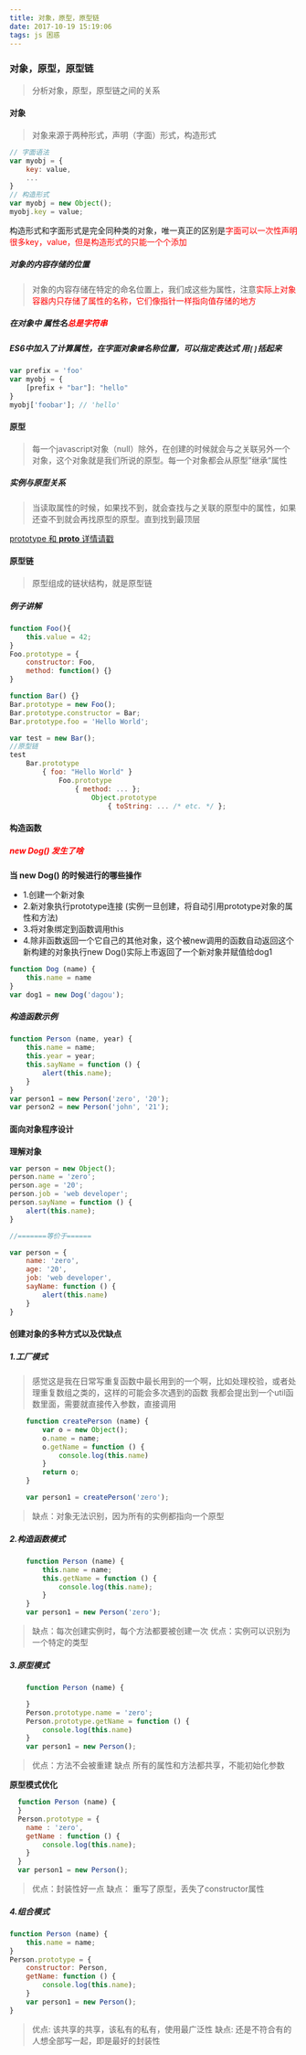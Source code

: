 ```yaml
---
title: 对象，原型，原型链
date: 2017-10-19 15:19:06
tags: js 困惑
---
```

### 对象，原型，原型链
> 分析对象，原型，原型链之间的关系

#### 对象
> 对象来源于两种形式，声明（字面）形式，构造形式

```javascript
// 字面语法
var myobj = {
    key: value,
    ...
}
// 构造形式
var myobj = new Object();
myobj.key = value;
```
构造形式和字面形式是完全同种类的对象，唯一真正的区别是<font color="red">字面可以一次性声明很多key，value，但是构造形式的只能一个个添加</font>
##### 对象的内容存储的位置
> 对象的内容存储在特定的命名位置上，我们成这些为属性，注意<font color="red">实际上对象容器内只存储了属性的名称，它们像指针一样指向值存储的地方</font>

##### 在对象中 属性名<font color="red">总是字符串</font>

##### ES6中加入了计算属性，在字面对象`键`名称位置，可以指定表达式 用`[]`括起来
```javascript
var prefix = 'foo'
var myobj = {
    [prefix + "bar"]: "hello"
}
myobj['foobar']; // 'hello'
```
#### 原型
> 每一个javascript对象（null）除外，在创建的时候就会与之关联另外一个对象，这个对象就是我们所说的原型。每一个对象都会从原型”继承“属性

##### 实例与原型关系
> 当读取属性的时候，如果找不到，就会查找与之关联的原型中的属性，如果还查不到就会再找原型的原型。直到找到最顶层

[prototype 和 __proto__ 详情请戳](/2018/03/29/difficult-prototype-proto/)

#### 原型链
> 原型组成的链状结构，就是原型链

##### 例子讲解
```javascript
function Foo(){
    this.value = 42;
}
Foo.prototype = {
    constructor: Foo,
    method: function() {}
}

function Bar() {}
Bar.prototype = new Foo();
Bar.prototype.constructor = Bar;
Bar.prototype.foo = 'Hello World';

var test = new Bar();
//原型链
test
    Bar.prototype
        { foo: "Hello World" }
            Foo.prototype
                { method: ... };
                    Object.prototype
                        { toString: ... /* etc. */ };
```

#### 构造函数
##### <font color="red">new Dog() 发生了啥</font>
**当 new Dog() 的时候进行的哪些操作**
* 1.创建一个新对象
* 2.新对象执行prototype连接 (实例一旦创建，将自动引用prototype对象的属性和方法)
* 3.将对象绑定到函数调用this
* 4.除非函数返回一个它自己的其他对象，这个被new调用的函数自动返回这个新构建的对象执行new Dog()实际上市返回了一个新对象并赋值给dog1

```javascript
function Dog (name) {
    this.name = name
}
var dog1 = new Dog('dagou');

```
##### 构造函数示例
```javascript
function Person (name, year) {
    this.name = name;
    this.year = year;
    this.sayName = function () {
        alert(this.name);
    }
}
var person1 = new Person('zero', '20');
var person2 = new Person('john', '21');
```
#### 面向对象程序设计

**理解对象**
```javascript
var person = new Object();
person.name = 'zero';
person.age = '20';
person.job = 'web developer';
person.sayName = function () {
    alert(this.name);
}

//=======等价于======

var person = {
    name: 'zero',
    age: '20',
    job: 'web developer',
    sayName: function () {
        alert(this.name)
    }
}
```

#### 创建对象的多种方式以及优缺点

##### 1.工厂模式

> 感觉这是我在日常写重复函数中最长用到的一个啊，比如处理校验，或者处理重复数组之类的，这样的可能会多次遇到的函数 我都会提出到一个util函数里面，需要就直接传入参数，直接调用

```javascript
    function createPerson (name) {
        var o = new Object();
        o.name = name;
        o.getName = function () {
            console.log(this.name)
        }
        return o;
    }

    var person1 = createPerson('zero');
```
> 缺点：对象无法识别，因为所有的实例都指向一个原型

##### 2.构造函数模式
```javascript
    function Person (name) {
        this.name = name;
        this.getName = function () {
            console.log(this.name);
        }
    }
    var person1 = new Person('zero');
```
> 缺点：每次创建实例时，每个方法都要被创建一次
  优点：实例可以识别为一个特定的类型

##### 3.原型模式
```javascript
    function Person (name) {

    }
    Person.prototype.name = 'zero';
    Person.prototype.getName = function () {
        console.log(this.name)
    }
    var person1 = new Person();
```
> 优点：方法不会被重建
  缺点 所有的属性和方法都共享，不能初始化参数

**原型模式优化**
```javascript
  function Person (name) {
  }
  Person.prototype = {
    name : 'zero',
    getName : function () {
        console.log(this.name);
    }
  }
  var person1 = new Person();

```
> 优点：封装性好一点
  缺点： 重写了原型，丢失了constructor属性

##### 4.组合模式
```javascript
function Person (name) {
    this.name = name;
}
Person.prototype = {
    constructor: Person,
    getName: function () {
        console.log(this.name);
    }
    var person1 = new Person();
}
```

> 优点: 该共享的共享，该私有的私有，使用最广泛性
  缺点: 还是不符合有的人想全部写一起，即是最好的封装性

















